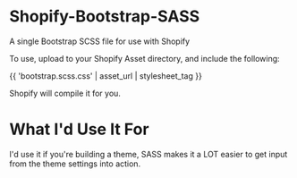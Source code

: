 Shopify-Bootstrap-SASS
======================

A single Bootstrap SCSS file for use with Shopify

To use, upload to your Shopify Asset directory, and include the following: 

  {{ 'bootstrap.scss.css' | asset_url | stylesheet_tag }}
  
Shopify will compile it for you. 

What I'd Use It For
======================

I'd use it if you're building a theme, SASS makes it a LOT easier to get input from the theme settings into action.
